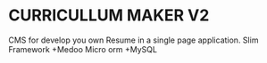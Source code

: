 # CURRICULLUM MAKER V2
CMS for develop you own Resume in a single page application.
Slim Framework +Medoo Micro orm +MySQL


